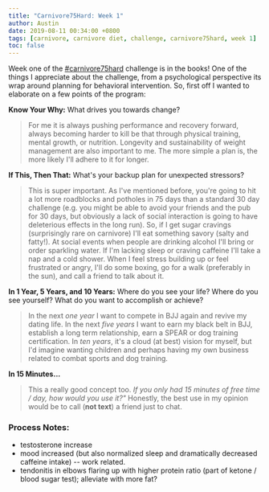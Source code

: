 ```yaml
---
title: "Carnivore75Hard: Week 1"
author: Austin
date: 2019-08-11 00:34:00 +0800
tags: [carnivore, carnivore diet, challenge, carnivore75hard, week 1]
toc: false
---
```


Week one of the [#carnivore75hard](https://nutritionwithjudy.com/carnivore75hard/) challenge is in the books!  One of the things I appreciate about the challenge, from a psychological perspective its wrap around planning for behavioral intervention.  So, first off I wanted to elaborate on a few points of the program:

**Know Your Why:**  What drives you towards change?

> For me it is always pushing performance and recovery forward, always becoming harder to kill be that through physical training, mental growth, or nutrition.  Longevity and sustainability of weight management are also important to me.  The more simple a plan is, the more likely I'll adhere to it for longer.

**If This, Then That:**  What's your backup plan for unexpected stressors?

> This is super important.  As I've mentioned before, you're going to hit a lot more roadblocks and potholes in 75 days than a standard 30 day challenge (e.g. you might be able to avoid your friends and the pub for 30 days, but obviously a lack of social interaction is going to have deleterious effects in the long run).  So, if I get sugar cravings (surprisingly rare on carnivore) I'll eat something savory (salty and fatty!).  At social events when people are drinking alcohol I'll bring or order sparkling water.  If I'm lacking sleep or craving caffeine I'll take a nap and a cold shower.  When I feel stress building up or feel frustrated or angry, I'll do some boxing, go for a walk (preferably in the sun), and call a friend to talk about it.

**In 1 Year, 5 Years, and 10 Years:**  Where do you see your life?  Where do you see yourself?  What do you want to accomplish or achieve?

> In the next *one year* I want to compete in BJJ again and revive my dating life.  In the next *five years* I want to earn my black belt in BJJ, establish a long term relationship, earn a SPEAR or dog training certification.  In *ten years*, it's a cloud (at best) vision for myself, but I'd imagine wanting children and perhaps having my own business related to combat sports and dog training.

**In 15 Minutes...**

> This a really good concept too.  *If you only had 15 minutes of free time / day, how would you use it?"*  Honestly, the best use in my opinion would be to call (**not text**) a friend just to chat.

### Process Notes:

* testosterone increase
* mood increased (but also normalized sleep and dramatically decreased caffeine intake) -- work related.
* tendonitis in elbows flaring up with higher protein ratio (part of ketone / blood sugar test); alleviate with more fat?
